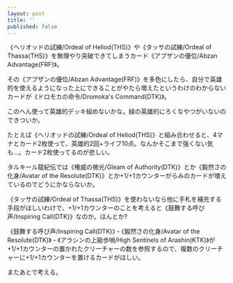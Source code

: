 ```yaml
---
layout: post
title: ''
published: false
---
```

《ヘリオッドの試練/Ordeal of Heliod(THS)》や《タッサの試練/Ordeal of Thassa(THS)》を無理やり突破できてしまうカード《アブザンの優位/Abzan Advantage(FRF)》。

その《アブザンの優位/Abzan Advantage(FRF)》を多色にしたら、自分で英雄的を使えるようになった上にできることがやたら増えたというわけのわからないカードが《ドロモカの命令/Dromoka's Command(DTK)》。

このへん使って英雄的デッキ組めないかな。緑の英雄的にろくなやつがいないのできついか。

たとえば《ヘリオッドの試練/Ordeal of Heliod(THS)》と組み合わせると、4マナとカード2枚使って、英雄的2回+ライフ10点。なんかそこまで強くない気も…。カード2枚使ってるのが悲しい。

タルキール龍紀伝では《権威の微光/Gleam of Authority(DTK)》とか《毅然さの化身/Avatar of the Resolute(DTK)》とか+1/+1カウンターがらみのカードが増えているのでどうにかならないか。

《タッサの試練/Ordeal of Thassa(THS)》を使わないなら他に手札を補充する手段がほしいわけで、+1/+1カウンターのことを考えると《鼓舞する呼び声/Inspiring Call(DTK)》なのか。ほんとか?

《鼓舞する呼び声/Inspiring Call(DTK)》・《毅然さの化身/Avatar of the Resolute(DTK)》・《アラシンの上級歩哨/High Sentinels of Arashin(KTK)》が+1/+1カウンターの置かれたクリーチャーの数を参照するので、複数のクリーチャーに+1/+1カウンターを置けるカードがほしい。

またあとで考える。
